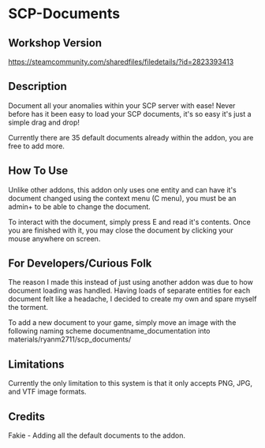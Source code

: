 # SCP-Documents

## Workshop Version
https://steamcommunity.com/sharedfiles/filedetails/?id=2823393413

## Description
Document all your anomalies within your SCP server with ease! Never before has it been easy to load your SCP documents, it's so easy it's just a simple drag and drop!

Currently there are 35 default documents already within the addon, you are free to add more.

## How To Use
Unlike other addons, this addon only uses one entity and can have it's document changed using the context menu (C menu), you must be an admin+ to be able to change the document.

To interact with the document, simply press E and read it's contents. Once you are finished with it, you may close the document by clicking your mouse anywhere on screen.

## For Developers/Curious Folk
The reason I made this instead of just using another addon was due to how document loading was handled. Having loads of separate entities for each document felt like a headache, I decided to create my own and spare myself the torment.

To add a new document to your game, simply move an image with the following naming scheme documentname_documentation into materials/ryanm2711/scp_documents/

## Limitations
Currently the only limitation to this system is that it only accepts PNG, JPG, and VTF image formats.

## Credits
Fakie - Adding all the default documents to the addon.
